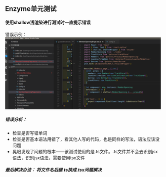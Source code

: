 ## Enzyme单元测试

#### 使用shallow浅渲染进行测试时一直提示错误
错误示例：
![TSlint检查ts文件语法不通过](./Images/单元测试bug汇总image/TSlint检查ts文件语法不通过.png)

##### 错误分析：
- 检查是否写错单词
- 检查是否基本语法用错了，看其他人写的代码，也是同样的写法，语法应该没问题
- 晃眼发现了问题的根本——该测试使用的是.ts文件。.ts文件并不会去识别jsx语法，识别jsx语法，需要使用tsx文件
##### 最后解决办法： 将文件名后缀.ts换成.tsx问题解决

